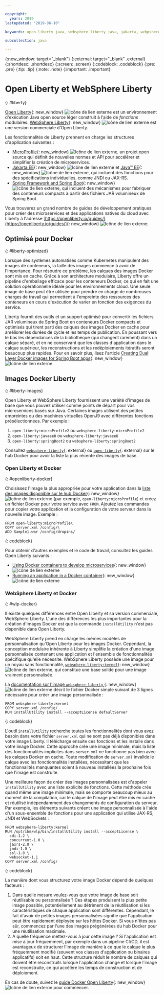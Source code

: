 ```yaml
---

copyright:
  years: 2019
lastupdated: "2019-06-10"

keywords: open liberty java, websphere liberty java, jakarta, webpshere docker, liberty docker, liberty docker images, installutility, microprofile java, dual layer docker, develop microservices

subcollection: java

---
```


{:new_window: target="_blank"}
{:external: target="_blank" .external}
{:shortdesc: .shortdesc}
{:screen: .screen}
{:codeblock: .codeblock}
{:pre: .pre}
{:tip: .tip}
{:note: .note}
{:important: .important}

# Open Liberty et WebSphere Liberty
{: #liberty}

[Open Liberty](https://openliberty.io/){: new_window} ![Icône de lien externe](../icons/launch-glyph.svg "Icône de lien externe") est un environnement d'exécution Java open source léger construit à l'aide de *fonctions* modulaires. [WebSphere Liberty](https://developer.ibm.com/wasdev/){: new_window} ![Icône de lien externe](../icons/launch-glyph.svg "Icône de lien externe") est une version commerciale d'Open Liberty. 

Les fonctionnalités de Liberty prennent en charge les structures d'application suivantes :

* [MicroProfile](https://microprofile.io/){: new_window} ![Icône de lien externe](../icons/launch-glyph.svg "Icône de lien externe"), un projet open source qui définit de nouvelles normes et API pour accélérer et simplifier la création de microservices.
* [Jakarta EE](https://jakarta.ee){: new_window} ![Icône de lien externe](../icons/launch-glyph.svg "Icône de lien externe") et [Java&trade; EE](https://www.oracle.com/technetwork/java/javaee/overview/index.html){: new_window} ![Icône de lien externe](../icons/launch-glyph.svg "Icône de lien externe"), qui incluent des fonctions pour des spécifications individuelles, comme JNDI ou JAX-RS.
* [Spring Framework and Spring Boot](https://www.ibm.com/support/knowledgecenter/en/SSEQTP_liberty/com.ibm.websphere.wlp.doc/ae/twlp_dep_springboot.html){: new_window} ![Icône de lien externe](../icons/launch-glyph.svg "Icône de lien externe"), qui incluent des mécanismes pour fabriquer des conteneurs compacts à partir des fichiers JAR volumineux de Spring Boot.

Vous trouverez un grand nombre de guides de développement pratiques pour créer des microservices et des applications natives du cloud avec Liberty à l'adresse [https://openliberty.io/guides/](https://openliberty.io/guides/){: new_window} ![Icône de lien externe](../icons/launch-glyph.svg "Icône de lien externe").

## Optimisé pour Docker
{: #liberty-optimized}

Lorsque des systèmes automatisés comme Kubernetes manipulent des images de conteneurs, la taille des images commence à avoir de l'importance. Pour résoudre ce problème, les calques des images Docker sont mis en cache. Grâce à son architecture modulaire, Liberty offre un pipeline d'emballage efficace pour les conteneurs Docker, ce qui en fait une solution opérationnelle idéale pour les environnements cloud. Une seule image de base peut être utilisée pour prendre en charge de nombreuses charges de travail qui permettent à l'empreinte des ressources des conteneurs en cours d'exécution de varier en fonction des exigences du service.

Liberty fournit des outils et un support optimisé pour convertir les fichiers JAR volumineux de Spring Boot en conteneurs Docker compacts et optimisés qui tirent parti des calques des images Docker en cache pour améliorer les durées de cycle et les temps de publication. En poussant vers le bas les dépendances de la bibliothèque (qui changent rarement) dans un calque séparé, et en ne conservant que les classes d'application dans le calque supérieur, les reconstructions et les redéploiements itératifs seront beaucoup plus rapides. Pour en savoir plus, lisez l'article [Creating Dual Layer Docker images for Spring Boot apps](https://openliberty.io/blog/2018/07/02/creating-dual-layer-docker-images-for-spring-boot-apps.html){: new_window} ![Icône de lien externe](../icons/launch-glyph.svg "Icône de lien externe").

## Images Docker Liberty
{: #liberty-images}

Open Liberty et WebSphere Liberty fournissent une variété d'images de base que vous pouvez utiliser comme points de départ pour vos microservices basés sur Java. Certaines images utilisent des petites empreintes ou des machines virtuelles OpenJ9 avec différentes fonctions présélectionnées. Par exemple :

1. `open-liberty:microProfile2` ou `websphere-liberty:microProfile2`
2. `open-liberty:javaee8` ou `websphere-liberty:javaee8`
3. `open-liberty:springBoot2` ou `websphere-liberty:springBoot2`

Consultez [`websphere-liberty`](https://hub.docker.com/_/websphere-liberty/){: external} ou [`open-liberty`](https://hub.docker.com/_/open-liberty/){: external} sur le hub Docker pour avoir la liste la plus récente des images de base.

### Open Liberty et Docker
{: #openliberty-docker}

Choisissez l'image la plus appropriée pour votre application dans la [liste des images disponible sur le hub Docker](https://hub.docker.com/_/open-liberty/){: new_window} ![Icône de lien externe](../icons/launch-glyph.svg "Icône de lien externe") (par exemple, `open-liberty:microProfile`) et créez un fichier Docker pour votre service avec `FROM`. Ajoutez les commandes pour copier votre application et la configuration de votre serveur dans la nouvelle image. Exemple :

```docker
FROM open-liberty:microProfile\
COPY server.xml /config/\
ADD Sample1.war /config/dropins/
```
{: codeblock}

Pour obtenir d'autres exemples et le code de travail, consultez les guides Open Liberty suivants :

* [Using Docker containers to develop microservices](https://openliberty.io/guides/docker.html){: new_window} ![Icône de lien externe](../icons/launch-glyph.svg "Icône de lien externe")
* [Running an application in a Docker container](https://openliberty.io/guides/getting-started.html#running-the-application-in-a-docker-container){: new_window} ![Icône de lien externe](../icons/launch-glyph.svg "Icône de lien externe")

### WebSphere Liberty et Docker
{: #wlp-docker}

Il existe quelques différences entre Open Liberty et sa version commerciale, WebSphere Liberty. L'une des différences les plus importantes pour la création d'images Docker est que la commande `installUtility` n'est pas disponible dans Open Liberty.

WebSphere Liberty prend en charge les mêmes modèles de personnalisation qu'Open Liberty pour les images Docker. Cependant, la conception modulaire inhérente à Liberty simplifie la création d'une image personnalisée contenant une application et l'ensemble de fonctionnalités spécifique qu'elle nécessite. WebSphere Liberty possède une image pour un noyau sans fonctionnalité, [`websphere-liberty:kernel`](https://github.com/WASdev/ci.docker/blob/9d28dfba4d20596f89b393bc9e3ae8295feec469/ga/developer/kernel/Dockerfile){: new_window} ![Icône de lien externe](../icons/launch-glyph.svg "Icône de lien externe"), qui constitue une base solide pour une image vraiment personnalisée.

La [documentation sur l'image `websphere-liberty` ](https://hub.docker.com/_/websphere-liberty/){: new_window} ![Icône de lien externe](../icons/launch-glyph.svg "Icône de lien externe") décrit le fichier Docker simple suivant de 3 lignes nécessaire pour créer une image personnalisée :

```docker
FROM websphere-liberty:kernel
COPY server.xml /config/
RUN installUtility install --acceptLicense defaultServer
```
{: codeblock}

L'outil `installUtility` recherche toutes les fonctionnalités dont vous avez besoin dans votre fichier `server.xml` qui ne sont pas déjà disponibles dans votre image Liberty. Il télécharge ensuite ces fonctions et les installe dans votre image Docker. Cette approche crée une image minimale, mais la liste des fonctionnalités implicites dans `server.xml` ne fonctionne pas bien avec les calques Docker en cache. Toute modification de `server.xml` invalide le calque avec les fonctionnalités installées, nécessitant que les fonctionnalités manquantes soient à nouveau installées la prochaine fois que l'image est construite.

Une meilleure façon de créer des images personnalisées est d'appeler `installUtility` avec une liste explicite de fonctions. Cette méthode crée quand même une image minimale, mais se comporte beaucoup mieux au moment de la compilation, car le calque de l'image peut être mis en cache et réutilisé indépendamment des changements de configuration du serveur. Par exemple, les éléments suivants créent une image personnalisée à l'aide d'un sous-ensemble de fonctions pour une application qui utilise JAX-RS, JNDI et WebSockets :

```docker
FROM websphere-liberty:kernel
RUN /opt/ibm/wlp/bin/installUtility install --acceptLicense \
  cdi-1.2 \
  concurrent-1.0 \
  jaxrs-2.0 \
  jndi-1.0 \
  ssl-1.0 \
  websocket-1.1
COPY server.xml /config/
```
{: codeblock}

La manière dont vous structurez votre image Docker dépend de quelques facteurs :

1. Dans quelle mesure voulez-vous que votre image de base soit réutilisable ou personnalisée ?
    Ces étapes produisent la plus petite image possible, potentiellement au détriment de la réutilisation si les caractéristiques de chaque application sont différentes. Cependant, le fait d'avoir de petites images personnalisées signifie que l'application peut être rapidement déployée sur les hôtes Docker. Si vous n'êtes pas sûr, commencez par l'une des images prégénérées du hub Docker pour une réutilisation maximale.
2. A quelle fréquence mettez-vous à jour cette image ?
    Si l'application est mise à jour fréquemment, par exemple dans un pipeline CI/CD, il est avantageux de structurer l'image de manière à ce que le calque le plus fréquemment modifié (souvent vos classes d'application ou binaires applicatifs) soit en haut. Cette structure réduit le nombre de calques qui doivent être reconstruits lorsque l'application change et lorsque l'image est reconstruite, ce qui accélère les temps de construction et de déploiement.

En cas de doute, suivez le [guide Docker Open Liberty](https://openliberty.io/guides/docker.html){: new_window} ![Icône de lien externe](../icons/launch-glyph.svg "Icône de lien externe") pour commencer.
